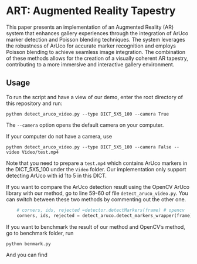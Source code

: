 # ART: Augmented Reality Tapestry

This paper presents an implementation of an Augmented Reality (AR) system that enhances gallery experiences through the integration of ArUco marker detection and Poisson blending techniques. The system leverages the robustness of ArUco for accurate marker recognition and employs Poisson blending to achieve seamless image integration. The combination of these methods allows for the creation of a visually coherent AR tapestry, contributing to a more immersive and interactive gallery environment.

## Usage

To run the script and have a view of our demo, enter the root directory of this repository and run:

```
python detect_aruco_video.py --type DICT_5X5_100 --camera True
```

The `--camera` option opens the default camera on your computer.

If your computer do not have a camera, use 

```
python detect_aruco_video.py --type DICT_5X5_100 --camera False --video Video/test.mp4
```

Note that you need to prepare a `test.mp4` which contains ArUco markers in the DICT_5X5_100 under the `Video` folder. Our implementation only support detecting ArUco with id 1to 5 in this DICT.

If you want to compare the ArUco detection result using the OpenCV ArUco library with our method, go to line 59-60 of file `detect_aruco_video.py`. You can switch between these two methods by commenting out the other one.

```python
	# corners, ids, rejected =detector.detectMarkers(frame) # opencv
	corners, ids, rejected = detect_aruco.detect_markers_wrapper(frame) # ours
```

If you want to benchmark the result of our method and OpenCV’s method, go to benchmark folder, run

```
python benmark.py
```

And you can find
